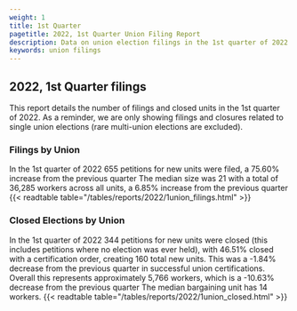 ```yaml
---
weight: 1
title: 1st Quarter
pagetitle: 2022, 1st Quarter Union Filing Report
description: Data on union election filings in the 1st quarter of 2022
keywords: union filings
---
```


## 2022, 1st Quarter filings

This report details the number of filings and closed units in the 1st quarter of 2022. As a reminder, we are only showing filings and closures related to single union elections (rare multi-union elections are excluded).

### Filings by Union
In the 1st quarter of 2022 655 petitions for new units were filed, a 75.60% increase from the previous quarter The median size was 21 with a total of 36,285 workers across all units, a 6.85% increase from the previous quarter
{{< readtable table="/tables/reports/2022/1union_filings.html" >}}

### Closed Elections by Union
In the 1st quarter of 2022 344 petitions for new units were closed (this includes petitions where no election was ever held), with 46.51% closed with a certification order, creating 160 total new units. This was a -1.84% decrease from the previous quarter in successful union certifications. Overall this represents approximately 5,766 workers, which is a -10.63% decrease from the previous quarter The median bargaining unit has 14 workers.
{{< readtable table="/tables/reports/2022/1union_closed.html" >}}
